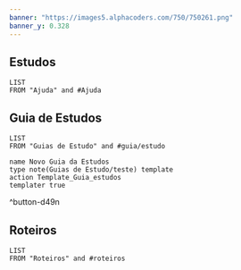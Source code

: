 ```yaml
---
banner: "https://images5.alphacoders.com/750/750261.png"
banner_y: 0.328
---
```

## Estudos
```dataview
LIST
FROM "Ajuda" and #Ajuda
```

## Guia de Estudos
```dataview
LIST
FROM "Guias de Estudo" and #guia/estudo
```
```button
name Novo Guia da Estudos
type note(Guias de Estudo/teste) template
action Template_Guia_estudos
templater true
```
^button-d49n
## Roteiros
```dataview
LIST
FROM "Roteiros" and #roteiros
```
